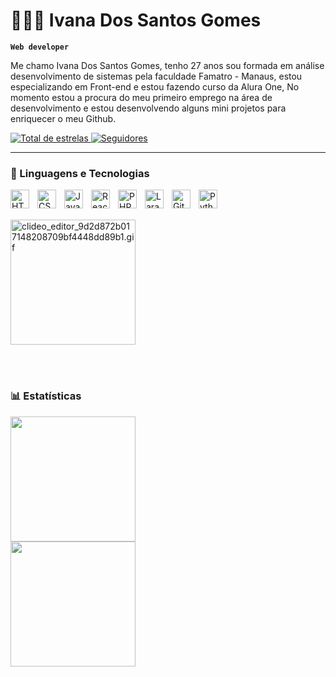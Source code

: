 # 👩🏻‍💻 Ivana Dos Santos Gomes 

**` Web developer `**

Me chamo Ivana Dos Santos Gomes, tenho 27 anos sou formada em análise desenvolvimento de sistemas pela faculdade Famatro - Manaus, estou especializando em Front-end e estou fazendo curso da Alura One, No momento estou a procura do meu primeiro emprego na área de desenvolvimento e estou desenvolvendo alguns mini projetos para enriquecer o meu Github.

<p>
    <a href="https://github.com/Ivana-Gomes">
        <img 
            alt="Total de estrelas" 
            title="Total de estrelas GitHub" 
            src="https://custom-icon-badges.demolab.com/github/stars/Ivana-Gomes?tab=stars?color=55960c&style=for-the-badge&labelColor=488207&logo=star&label=estrelas"
        />
    </a>
  </a>
    <a href="https://github.com/Ivana-Gomes?tab=followers">
        <img 
            alt="Seguidores" 
            title="Me siga no GitHub" 
            src="https://custom-icon-badges.demolab.com/github/followers/Ivana-Gomes?color=236ad3&labelColor=1155ba&style=for-the-badge&logo=github&label=Seguidores&logoColor=white"
        />
    </a>
</p>


---

### 🤖 Linguagens e Tecnologias

<img 
    align="left" 
    alt="HTML"
    title="HTML" 
    width="30px" 
    style="padding-right: 10px;" 
    src="https://cdn.jsdelivr.net/gh/devicons/devicon@latest/icons/html5/html5-original.svg" 
/>
<img 
    align="left" 
    alt="CSS" 
    title="CSS"
    width="30px" 
    style="padding-right: 10px;" 
    src="https://cdn.jsdelivr.net/gh/devicons/devicon@latest/icons/css3/css3-original.svg" 
/>
<img 
    align="left" 
    alt="JavaScript" 
    title="JavaScript"
    width="30px" 
    style="padding-right: 10px;" 
    src="https://cdn.jsdelivr.net/gh/devicons/devicon@latest/icons/javascript/javascript-original.svg" 
/>
<img 
    align="left" 
    alt="React"
    title="React" 
    width="30px" 
    style="padding-right: 10px;" 
    src="https://cdn.jsdelivr.net/gh/devicons/devicon@latest/icons/react/react-original.svg" 
/>
<img 
    align="left" 
    alt="PHP" 
    title="PHP"
    width="30px" 
    style="padding-right: 10px;" 
    src="https://cdn.jsdelivr.net/gh/devicons/devicon@latest/icons/php/php-original.svg" 
/>
<img 
    align="left" 
    alt="Laravel" 
    title="Laravel"
    width="30px" 
    style="padding-right: 10px;" 
    src="https://cdn.jsdelivr.net/gh/devicons/devicon@latest/icons/laravel/laravel-original.svg" 
/>
<img 
    align="left" 
    alt="Git" 
    title="Git"
    width="30px" 
    style="padding-right: 10px;" 
    src="https://cdn.jsdelivr.net/gh/devicons/devicon@latest/icons/git/git-original.svg" 
/>

<img 
    align="left" 
    alt="Python" 
    title="Python"
    width="30px" 
    style="padding-right: 10px;" 
    src="https://cdn.jsdelivr.net/gh/devicons/devicon@latest/icons/python/python-original.svg" 
/>

</br>
</br>

<a 
    target="_blank" href="https://imgbb.io/nwEB2KHlCdMyEtz">
<img ling-item ="left" width="200px" src="https://imgbb.io/ib/QUKiv5phdlxAHzE_1739459361.gif" 
    alt="clideo_editor_9d2d872b017148208709bf4448dd89b1.gif"/>
</a>

<br/>
<br/>

### 📊 Estatísticas

<div align="Left">
  <img height="200em" src="https://github-readme-stats.vercel.app/api?username=Ivana-Gomes&show_icons=true&theme=dracula"/>
</br>
  <img height="200em" src="https://github-readme-stats.vercel.app/api/top-langs/?username=Ivana-Gomes&layout=compact&theme=dracula"/>
</div>
